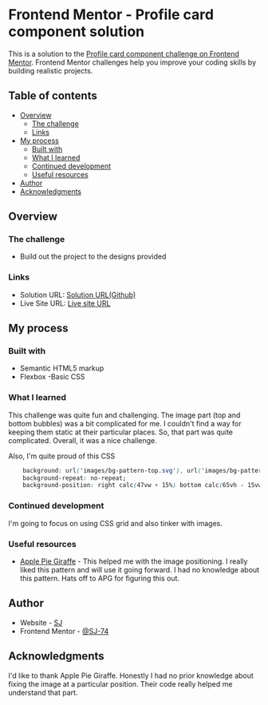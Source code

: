# Frontend Mentor - Profile card component solution

This is a solution to the [Profile card component challenge on Frontend Mentor](https://www.frontendmentor.io/challenges/profile-card-component-cfArpWshJ). Frontend Mentor challenges help you improve your coding skills by building realistic projects. 

## Table of contents

- [Overview](#overview)
  - [The challenge](#the-challenge)
  - [Links](#links)
- [My process](#my-process)
  - [Built with](#built-with)
  - [What I learned](#what-i-learned)
  - [Continued development](#continued-development)
  - [Useful resources](#useful-resources)
- [Author](#author)
- [Acknowledgments](#acknowledgments)

## Overview

### The challenge

- Build out the project to the designs provided

### Links

- Solution URL: [Solution URL(Github)](https://github.com/SJ-74/profile-card-component)
- Live Site URL: [Live site URL](https://trusting-lamport-d7f7ba.netlify.app/)

## My process

### Built with

- Semantic HTML5 markup
- Flexbox
-Basic CSS

### What I learned

This challenge was quite fun and challenging. The image part (top and bottom bubbles) was a bit complicated for me. I couldn't find a way for keeping them static at their particular places. So, that part was quite complicated. Overall, it was a nice challenge.

Also, I'm quite proud of this CSS

```css
    background: url('images/bg-pattern-top.svg'), url('images/bg-pattern-bottom.svg'), hsl(185, 75%, 39%);
    background-repeat: no-repeat;
    background-position: right calc(47vw + 15%) bottom calc(65vh - 15vw), left calc(40vw + 25%) top calc(72vh - 10vw);
```

### Continued development

I'm going to focus on using CSS grid and also tinker with images.

### Useful resources

- [Apple Pie Giraffe](https://github.com/ApplePieGiraffe/profile-card-component) - This helped me with the image positioning. I really liked this pattern and will use it going forward. I had no knowledge about this pattern. Hats off to APG for figuring this out.

## Author

- Website - [SJ](https://github.com/SJ-74)
- Frontend Mentor - [@SJ-74](https://www.frontendmentor.io/profile/SJ-74)

## Acknowledgments

I'd like to thank Apple Pie Giraffe. Honestly I had no prior knowledge about fixing the image at a particular position. Their code really helped me understand that part. 
